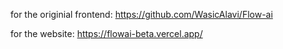 for the originial frontend: https://github.com/WasicAlavi/Flow-ai

for the website: https://flowai-beta.vercel.app/
